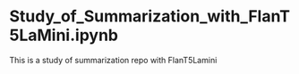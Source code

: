 # Study_of_Summarization_with_FlanT5LaMini.ipynb
This is a study of  summarization repo with FlanT5Lamini
